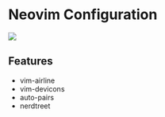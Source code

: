 # Neovim Configuration
![](htps://cdn.discordapp.com/attachments/826683941053399091/975777529443016764/ss_nvim.JPG)
## Features

- vim-airline
- vim-devicons
- auto-pairs
- nerdtreet


